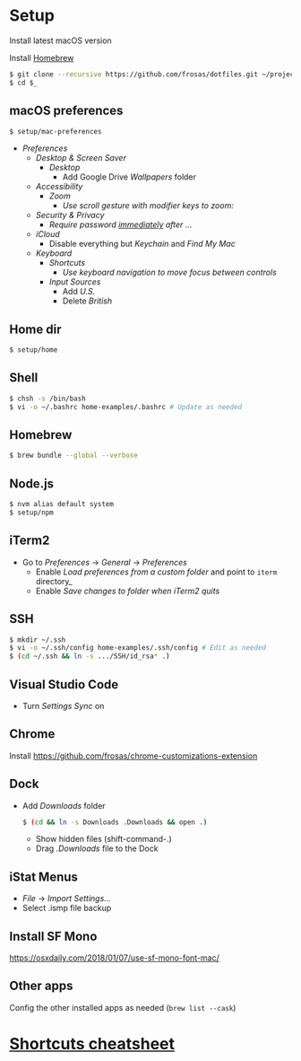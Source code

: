 # Setup

Install latest macOS version

Install [Homebrew](https://brew.sh/)

```bash
$ git clone --recursive https://github.com/frosas/dotfiles.git ~/projects/dotfiles
$ cd $_
```

## macOS preferences

```bash
$ setup/mac-preferences
```

- _Preferences_
  - _Desktop & Screen Saver_
    - _Desktop_
      - Add Google Drive _Wallpapers_ folder
  - _Accessibility_
    - _Zoom_
      - _Use scroll gesture with modifier keys to zoom:_
  - _Security & Privacy_
    - _Require password <u>immediately</u> after ..._
  - _iCloud_
    - Disable everything but _Keychain_ and _Find My Mac_
  - _Keyboard_
    - _Shortcuts_
      - _Use keyboard navigation to move focus between controls_
    - _Input Sources_
      - Add _U.S._
      - Delete _British_

## Home dir

```bash
$ setup/home
```

## Shell

```bash
$ chsh -s /bin/bash
$ vi -o ~/.bashrc home-examples/.bashrc # Update as needed
```

## Homebrew

```bash
$ brew bundle --global --verbose
```

## Node.js

```bash
$ nvm alias default system
$ setup/npm
```

## iTerm2

- Go to _Preferences_ → _General_ → _Preferences_
  - Enable _Load preferences from a custom folder_ and point to `iterm` directory\_
  - Enable _Save changes to folder when iTerm2 quits_

## SSH

```bash
$ mkdir ~/.ssh
$ vi -o ~/.ssh/config home-examples/.ssh/config # Edit as needed
$ (cd ~/.ssh && ln -s .../SSH/id_rsa* .)
```

## Visual Studio Code

- Turn _Settings Sync_ on

## Chrome

Install https://github.com/frosas/chrome-customizations-extension

## Dock

- Add _Downloads_ folder

  ```bash
  $ (cd && ln -s Downloads .Downloads && open .)
  ```

  - Show hidden files (shift-command-.)
  - Drag _.Downloads_ file to the Dock

## iStat Menus

- _File_ → _Import Settings…_
- Select .ismp file backup

## Install SF Mono

https://osxdaily.com/2018/01/07/use-sf-mono-font-mac/

## Other apps

Config the other installed apps as needed (`brew list --cask`)

# [Shortcuts cheatsheet](shortcuts.md)
